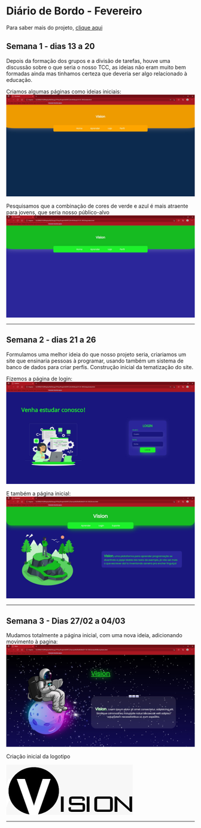 
# Diário de Bordo - Fevereiro

Para saber mais do projeto, [clique aqui](https://github.com/NatanPolsak/Programirins-by-VP/blob/main/index.md)
 
  ## Semana 1 - dias 13 a 20
Depois da formação dos grupos e a divisão de tarefas, houve uma discussão sobre o que seria o nosso TCC, as ideias não eram muito bem formadas ainda mas tinhamos certeza que deveria ser algo relacionado à educação.

Criamos algumas páginas como ideias iniciais:
![SiteCores1](./Imagens/1S-FEV-1.jpeg)

Pesquisamos que a combinação de cores de verde e azul é mais atraente para jovens, que seria nosso público-alvo
![SiteCores2](./Imagens/1S-FEV-2.jpeg)


***

  ## Semana 2 - dias 21 a 26
  Formulamos uma melhor ideia do que nosso projeto seria, criariamos um site que ensinaria pessoas à programar, usando também um sistema de banco de dados para criar perfis. 
  Construção inicial da tematização do site.
  
  Fizemos a página de login:
  ![SiteLogin](./Imagens/1S-FEV-3.jpeg)
    
  E também a página inicial:
  ![SitePaginaInicial](./Imagens/2S-FEV-1.jpeg)
  
***
## Semana 3 - Dias 27/02 a 04/03 
	
Mudamos totalmente a página inicial, com uma nova ideia, adicionando movimento à pagina:
![SitePaginaInicial2](./Imagens/3S-FEVMAR-1.jpeg)

Criação inicial da logotipo

![LogoVision](./Imagens/VisionLogo.jfif)

***
